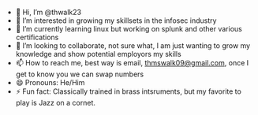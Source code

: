 - 👋 Hi, I’m @thwalk23
- 👀 I’m interested in growing my skillsets in the infosec industry
- 🌱 I’m currently learning linux but working on splunk and other various certifications
- 💞️ I’m looking to collaborate, not sure what, I am just wanting to grow my knowledge and show potential employors my skills
- 📫 How to reach me, best way is email, thmswalk09@gmail.com, once I get to know you we can swap numbers
- 😄 Pronouns: He/Him
- ⚡ Fun fact: Classically trained in brass intsruments, but my favorite to play is Jazz on a cornet. 

<!---
thwalk23/thwalk23 is a ✨ special ✨ repository because its `README.md` (this file) appears on your GitHub profile.
You can click the Preview link to take a look at your changes.
--->
